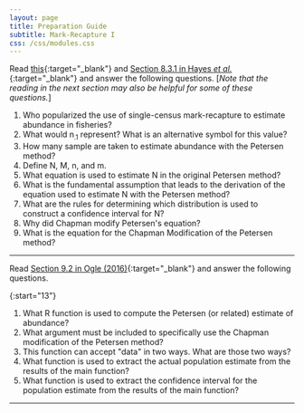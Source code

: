 ```yaml
---
layout: page
title: Preparation Guide
subtitle: Mark-Recapture I
css: /css/modules.css
---
```


Read [this](NOTES/MarkRecapture1){:target="_blank"} and [Section 8.3.1 in Hayes *et al.*](RESOURCES/Hayesetal-2007-Sect8-3part.pdf){:target="_blank"} and answer the following questions. [*Note that the reading in the next section may also be helpful for some of these questions.*]

1. Who popularized the use of single-census mark-recapture to estimate abundance in fisheries?
1. What would n<sub>.1</sub> represent? What is an alternative symbol for this value?
1. How many sample are taken to estimate abundance with the Petersen method?
1. Define N, M, n, and m.
1. What equation is used to estimate N in the original Petersen method?
1. What is the fundamental assumption that leads to the derivation of the equation used to estimate N with the Petersen method?
1. What are the rules for determining which distribution is used to construct a confidence interval for N?
1. Why did Chapman modify Petersen's equation?
1. What is the equation for the Chapman Modification of the Petersen method?

----

Read [Section 9.2 in Ogle (2016)](RESOURCES/Ogle_MarkRecapture.pdf){:target="_blank"} and answer the following questions.

{:start="13"}
1. What R function is used to compute the Petersen (or related) estimate of abundance?
1. What argument must be included to specifically use the Chapman modification of the Petersen method?
1. This function can accept "data" in two ways. What are those two ways?
1. What function is used to extract the actual population estimate from the results of the main function?
1. What function is used to extract the confidence interval for the population estimate from the results of the main function?

----

[^1]: The [complete reading is here](http://www4.ncsu.edu/~tkwak/Hayes_et_al_2007.pdf).
